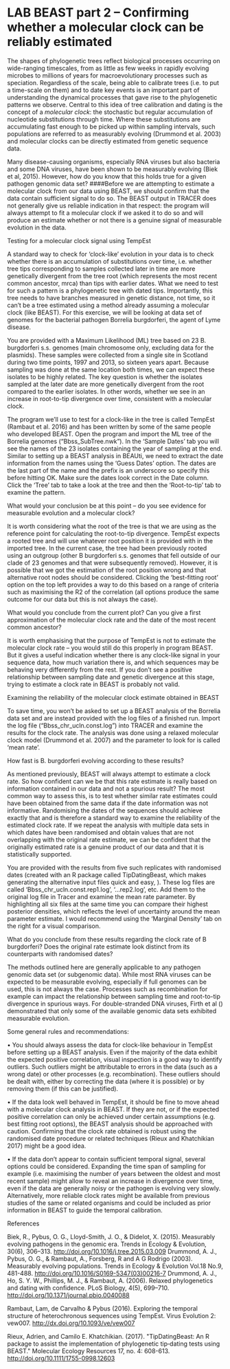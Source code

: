 
LAB BEAST part 2 – Confirming whether a molecular clock can be reliably estimated
=================================================================================

The shapes of phylogenetic trees reflect biological processes occurring on wide-ranging timescales, from as little as few weeks in rapidly evolving microbes to millions of years for macroevolutionary processes such as speciation. Regardless of the scale, being able to calibrate trees (i.e. to put a time-scale on them) and to date key events is an important part of understanding the dynamical processes that gave rise to the phylogenetic patterns we observe. Central to this idea of tree calibration and dating is the concept of a *molecular clock*: the stochastic but regular accumulation of nucleotide substitutions through time. Where these substitutions are accumulating fast enough to be picked up within sampling intervals, such populations are referred to as measurably evolving (Drummond et al. 2003) and molecular clocks can be directly estimated from genetic sequence data. 

Many disease-causing organisms, especially RNA viruses but also bacteria and some DNA viruses, have been shown to be measurably evolving (Biek et al, 2015). However, how do you know that this holds true for a given pathogen genomic data set? 
####Before we are attempting to estimate a molecular clock from our data using BEAST, we should confirm that the data contain sufficient signal to do so.
The BEAST output in TRACER does not generally give us reliable indication in that respect: the program will always attempt to fit a molecular clock if we asked it to do so and will produce an estimate whether or not there is a genuine signal of measurable evolution in the data. 


Testing for a molecular clock signal using TempEst

A standard way to check for ‘clock-like’ evolution in your data is to check whether there is an accumulation of substitutions over time, i.e. whether tree tips corresponding to samples collected later in time are more genetically divergent from the tree root (which represents the most recent common ancestor, mrca) than tips with earlier dates. What we need to test for such a pattern is a phylogenetic tree with dated tips. Importantly, this tree needs to have branches measured in genetic distance, not time, so it can’t be a tree estimated using a method already assuming a molecular clock (like BEAST). For this exercise, we will be looking at data set of genomes for the bacterial pathogen Borrelia burgdorferi, the agent of Lyme disease. 

You are provided with a Maximum Likelihood (ML) tree based on 23 B. burgdorferi s.s. genomes (main chromosome only, excluding data for the plasmids).  These samples were collected from a single site in Scotland during two time points, 1997 and 2013, so sixteen years apart. Because sampling was done at the same location both times, we can expect these isolates to be highly related. The key question is whether the isolates sampled at the later date are more genetically divergent from the root compared to the earlier isolates. In other words, whether we see in an increase in root-to-tip divergence over time, consistent with a molecular clock. 

The program we’ll use to test for a clock-like in the tree is called TempEst (Rambaut et al. 2016) and has been written by some of the same people who developed BEAST. Open the program and import the ML tree of the Borrelia genomes (“Bbss_SubTree.nwk”). In the ‘Sample Dates’ tab you will see the names of the 23 isolates containing the year of sampling at the end. Similar to setting up a BEAST analysis in BEAUti, we need to extract the date information from the names using the ‘Guess Dates’ option. The dates are the last part of the name and the prefix is an underscore so specify this before hitting OK. Make sure the dates look correct in the Date column. Click the ‘Tree’ tab to take a look at the tree and then the ‘Root-to-tip’ tab to examine the pattern. 

What would your conclusion be at this point – do you see evidence for measurable evolution and a molecular clock?

It is worth considering what the root of the tree is that we are using as the reference point for calculating the root-to-tip divergence. TempEst expects a rooted tree and will use whatever root position it is provided with in the imported tree. In the current case, the tree had been previously rooted using an outgroup (other B burgdorferi s.s. genomes that fell outside of our clade of 23 genomes and that were subsequently removed). However, it is possible that we got the estimation of the root position wrong and that alternative root nodes should be considered. Clicking the ‘best-fitting root’ option on the top left provides a way to do this based on a range of criteria such as maximising the R2 of the correlation (all options produce the same outcome for our data but this is not always the case). 

What would you conclude from the current plot? Can you give a first approximation of the molecular clock rate and the date of the most recent common ancestor?

It is worth emphasising that the purpose of TempEst is not to estimate the molecular clock rate – you would still do this properly in program BEAST. But it gives a useful indication whether there is any clock-like signal in your sequence data, how much variation there is, and which sequences may be behaving very differently from the rest. If you don’t see a positive relationship between sampling date and genetic divergence at this stage, trying to estimate a clock rate in BEAST is probably not valid. 


Examining the reliability of the molecular clock estimate obtained in BEAST

To save time, you won’t be asked to set up a BEAST analysis of the Borrelia data set and are instead provided with the log files of a finished run. Import the log file (“Bbss_chr_ucln.const.log”) into TRACER and examine the results for the clock rate. The analysis was done using a relaxed molecular clock model (Drummond et al. 2007)  and the parameter to look for is called ‘mean rate’. 

How fast is B. burgdorferi evolving according to these results?


As mentioned previously, BEAST will always attempt to estimate a clock rate. So how confident can we be that this rate estimate is really based on information contained in our data and not a spurious result? The most common way to assess this, is to test whether similar rate estimates could have been obtained from the same data if the date information was not informative. Randomising the dates of the sequences should achieve exactly that and is therefore a standard way to examine the reliability of the estimated clock rate. If we repeat the analysis with multiple data sets in which dates have been randomised and obtain values that are not overlapping with the original rate estimate, we can be confident that the originally estimated rate is a genuine product of our data and that it is statistically supported.

You are provided with the results from five such replicates with randomised dates (created with an R package called TipDatingBeast, which makes generating the alternative input files quick and easy, ). These log files are called ‘Bbss_chr_ucln.const.rep1.log’, ‘…rep2.log’, etc. Add them to the original log file in Tracer and examine the mean rate parameter. By highlighting all six files at the same time you can compare their highest posterior densities, which reflects the level of uncertainty around the mean parameter estimate. I would recommend using the ‘Marginal Density’ tab on the right for a visual comparison. 

What do you conclude from these results regarding the clock rate of B burgdorferi? Does the original rate estimate look distinct from its counterparts with randomised dates?

The methods outlined here are generally applicable to any pathogen genomic data set (or subgenomic data). While most RNA viruses can be expected to be measurable evolving, especially if full genomes can be used, this is not always the case. Processes such as recombination for example can impact the relationship between sampling time and root-to-tip divergence in spurious ways. For double-stranded DNA viruses, Firth et al () demonstrated that only some of the available genomic data sets exhibited measurable evolution. 

Some general rules and recommendations:

•	You should always assess the data for clock-like behaviour in TempEst before setting up a BEAST analysis. Even if the majority of the data exhibit the expected positive correlation, visual inspection is a good way to identify outliers. Such outliers might be attributable to errors in the data (such as a wrong date) or other processes (e.g. recombination). These outliers should be dealt with, either by correcting the data (where it is possible) or by removing them (if this can be justified). 

•	If the data look well behaved in TempEst, it should be fine to move ahead with a molecular clock analysis in BEAST. If they are not, or if the expected positive correlation can only be achieved under certain assumptions (e.g. best fitting root options), the BEAST analysis should be approached with caution. Confirming that the clock rate obtained is robust using the randomised date procedure or related techniques (Rieux and Khatchikian 2017) might be a good idea.

•	If the data don’t appear to contain sufficient temporal signal, several options could be considered. Expanding the time span of sampling for example (i.e. maximising the number of years between the oldest and most recent sample) might allow to reveal an increase in divergence over time, even if the data are generally noisy or the pathogen is evolving very slowly. Alternatively, more reliable clock rates might be available from previous studies of the same or related organisms and could be included as prior information in BEAST to guide the temporal calibration. 



References

Biek, R., Pybus, O. G., Lloyd-Smith, J. O., & Didelot, X. (2015). Measurably evolving pathogens in the genomic era. Trends in Ecology & Evolution, 30(6), 306–313. http://doi.org/10.1016/j.tree.2015.03.009
Drummond, A. J., Pybus, O. G., & Rambaut, A., Forsberg, R and A G Rodrigo (2003). Measurably evolving populations. Trends in Ecology & Evolution Vol.18 No.9, 481-488. http://doi.org/10.1016/S0169-5347(03)00216-7
Drummond, A. J., Ho, S. Y. W., Phillips, M. J., & Rambaut, A. (2006). Relaxed phylogenetics and dating with confidence. PLoS Biology, 4(5), 699–710. http://doi.org/10.1371/journal.pbio.0040088

Rambaut, Lam, de Carvalho & Pybus (2016). Exploring the temporal structure of heterochronous sequences using TempEst. Virus Evolution 2: vew007. http://dx.doi.org/10.1093/ve/vew007

Rieux, Adrien, and Camilo E. Khatchikian. (2017). "TipDatingBeast: An R package to assist the implementation of phylogenetic tip‐dating tests using BEAST." Molecular Ecology Resources 17, no. 4: 608-613. http://doi.org/10.1111/1755-0998.12603


